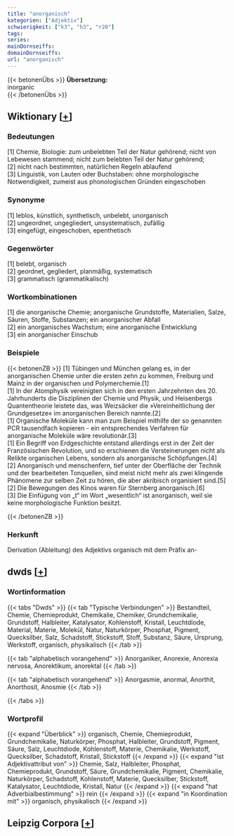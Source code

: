 ```yaml
---
title: "anorganisch"
kategorien: ["Adjektiv"]
schwierigkeit: ["k3", "h3", "r20"]
tags:
series:
mainDornseiffs:
domainDornseiffs:
url: "anorganisch"
---
```


{{< betonenÜbs >}}
**Übersetzung:**  
inorganic  
{{< /betonenÜbs >}}

## Wiktionary [[+](https://de.wiktionary.org/wiki/anorganisch)]

### Bedeutungen
[1] Chemie, Biologie: zum unbelebten Teil der Natur gehörend; nicht von Lebewesen stammend; nicht zum belebten Teil der Natur gehörend;  
[2] nicht nach bestimmten, natürlichen Regeln ablaufend  
[3] Linguistik, von Lauten oder Buchstaben: ohne morphologische Notwendigkeit, zumeist aus phonologischen Gründen eingeschoben  

### Synonyme
[1] leblos, künstlich, synthetisch, unbelebt, unorganisch  
[2] ungeordnet, ungegliedert, unsystematisch, zufällig  
[3] eingefügt, eingeschoben, epenthetisch  

### Gegenwörter
[1] belebt, organisch  
[2] geordnet, gegliedert, planmäßig, systematisch  
[3] grammatisch (grammatikalisch)  

### Wortkombinationen
[1] die anorganische Chemie; anorganische Grundstoffe, Materialien, Salze, Säuren, Stoffe, Substanzen; ein anorganischer Abfall  
[2] ein anorganisches Wachstum; eine anorganische Entwicklung  
[3] ein anorganischer Einschub  

### Beispiele
{{< betonenZB >}}
[1] Tübingen und München gelang es, in der anorganischen Chemie unter die ersten zehn zu kommen, Freiburg und Mainz in der organischen und Polymerchemie.[1]  
[1] In der Atomphysik vereinigten sich in den ersten Jahrzehnten des 20. Jahrhunderts die Disziplinen der Chemie und Physik, und Heisenbergs Quantentheorie leistete das, was Weizsäcker die »Vereinheitlichung der Grundgesetze« im anorganischen Bereich nannte.[2]  
[1] Organische Moleküle kann man zum Beispiel mithilfe der so genannten PCR tausendfach kopieren - ein entsprechendes Verfahren für anorganische Moleküle wäre revolutionär.[3]  
[1] Ein Begriff von Erdgeschichte entstand allerdings erst in der Zeit der Französischen Revolution, und so erschienen die Versteinerungen nicht als Relikte organischen Lebens, sondern als anorganische Schöpfungen.[4]  
[2] Anorganisch und menschenfern, tief unter der Oberfläche der Technik und der bearbeiteten Tonquellen, sind meist nicht mehr als zwei klingende Phänomene zur selben Zeit zu hören, die aber akribisch organisiert sind.[5]  
[2] Die Bewegungen des Kinos waren für Sternberg anorganisch.[6]  
[3] Die Einfügung von „t“ im Wort „wesentlich“ ist anorganisch, weil sie keine morphologische Funktion besitzt.  

{{< /betonenZB >}}
### Herkunft
Derivation (Ableitung) des Adjektivs organisch mit dem Präfix an-  



## dwds [[+](https://www.dwds.de/wb/anorganisch)]

### Wortinformation
{{< tabs "Dwds" >}}
{{< tab "Typische Verbindungen" >}}
Bestandteil, Chemie, Chemieprodukt, Chemikalie, Chemiker, Grundchemikalie, Grundstoff, Halbleiter, Katalysator, Kohlenstoff, Kristall, Leuchtdiode, Material, Materie, Molekül, Natur, Naturkörper, Phosphat, Pigment, Quecksilber, Salz, Schadstoff, Stickstoff, Stoff, Substanz, Säure, Ursprung, Werkstoff, organisch, physikalisch
{{< /tab >}}

{{< tab "alphabetisch vorangehend" >}}
Anorganiker, Anorexie, Anorexia nervosa, Anorektikum, anorektal
{{< /tab >}}

{{< tab "alphabetisch vorangehend" >}}
Anorgasmie, anormal, Anorthit, Anorthosit, Anosmie
{{< /tab >}}

{{< /tabs >}}

### Wortprofil
{{< expand "Überblick" >}} organisch, Chemie, Chemieprodukt, Grundchemikalie, Naturkörper, Phosphat, Halbleiter, Grundstoff, Pigment, Säure, Salz, Leuchtdiode, Kohlenstoff, Materie, Chemikalie, Werkstoff, Quecksilber, Schadstoff, Kristall, Stickstoff {{< /expand >}}
{{< expand "ist Adjektivattribut von" >}} Chemie, Salz, Halbleiter, Phosphat, Chemieprodukt, Grundstoff, Säure, Grundchemikalie, Pigment, Chemikalie, Naturkörper, Schadstoff, Kohlenstoff, Materie, Quecksilber, Stickstoff, Katalysator, Leuchtdiode, Kristall, Natur {{< /expand >}}
{{< expand "hat Adverbialbestimmung" >}} rein {{< /expand >}}
{{< expand "in Koordination mit" >}} organisch, physikalisch {{< /expand >}}

## Leipzig Corpora [[+](https://corpora.uni-leipzig.de/en/res?word=anorganisch&corpusId=deu_newscrawl-public_2018)]

